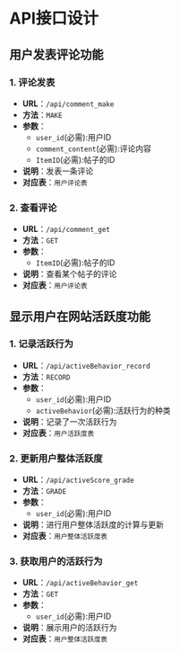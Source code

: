 # API接口设计

## 用户发表评论功能

### 1. 评论发表
- **URL**：`/api/comment_make`
- **方法**：`MAKE`
- **参数**：
  - `user_id`(必需):用户ID
  - `comment_content`(必需):评论内容
  - `ItemID`(必需):帖子的ID
- **说明**：发表一条评论
- **对应表**：`用户评论表`

### 2. 查看评论
- **URL**：`/api/comment_get`
- **方法**：`GET`
- **参数**：
  - `ItemID`(必需):帖子的ID
- **说明**：查看某个帖子的评论
- **对应表**：`用户评论表`

## 显示用户在网站活跃度功能

### 1. 记录活跃行为
- **URL**：`/api/activeBehavior_record`
- **方法**：`RECORD`
- **参数**：
  - `user_id`(必需):用户ID
  - `activeBehavior`(必需):活跃行为的种类
- **说明**：记录了一次活跃行为
- **对应表**：`用户活跃度表`

### 2. 更新用户整体活跃度
- **URL**：`/api/activeScore_grade`
- **方法**：`GRADE`
- **参数**：
  - `user_id`(必需):用户ID
- **说明**：进行用户整体活跃度的计算与更新
- **对应表**：`用户整体活跃度表`

### 3. 获取用户的活跃行为
- **URL**：`/api/activeBehavior_get`
- **方法**：`GET`
- **参数**：
  - `user_id`(必需):用户ID
- **说明**：展示用户的活跃行为
- **对应表**：`用户整体活跃度表`
